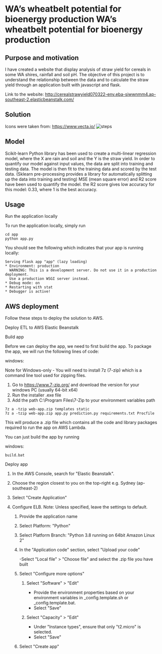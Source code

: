 # WA’s wheatbelt potential for bioenergy production WA’s wheatbelt potential for bioenergy production

## Purpose and motivation

I have created a website that display analysis of straw yield for cereals in some WA shires, rainfall and soil pH. The objective of this project is to understand the relationship between the data and to calculate the straw yield through an application built with javascript and flask.

Link to the website: http://cerealstrawyield070322-env.eba-siwwnmm4.ap-southeast-2.elasticbeanstalk.com/

## Solution
Icons were taken from: https://www.vecta.io/
![steps](https://user-images.githubusercontent.com/88614132/155975839-cde5793f-2a07-48e9-b001-ef9b3dd54d60.png)

## Model
Scikit-learn Python library has been used to create a multi-linear regression model, where the X are rain and soil and the Y is the straw yield.
In order to quantify our model against input values, the data are split into training and testing data. The model is then fit to the training data and scored by the test data. (Sklearn pre-processing provides a library for automatically splitting up the data into training and testing)
MSE (mean square error) and R2 score have been used to quantify the model. the R2 score gives low accuracy for this model: 0.33, where 1 is the best accuracy.

## Usage
Run the application locally

To run the application locally, simply run
 ```
cd app
python app.py
 ```
 You should see the following which indicates that your app is running locally:
 ```
 Serving Flask app "app" (lazy loading)
 * Environment: production
   WARNING: This is a development server. Do not use it in a production deployment.
   Use a production WSGI server instead.
 * Debug mode: on
 * Restarting with stat
 * Debugger is active!
 ```
 
 ## AWS deployment
Follow these steps to deploy the solution to AWS.

Deploy ETL to AWS Elastic Beanstalk

Build app

Before we can deploy the app, we need to first build the app.
To package the app, we will run the following lines of code:

windows:

Note for Windows-only - You will need to install 7z (7-zip) which is a command line tool used for zipping files.

1. Go to https://www.7-zip.org/ and download the version for your windows PC (usually 64-bit x64)
2. Run the installer .exe file
3. Add the path C:\Program Files\7-Zip to your environment variables path

```
7z a -tzip web-app.zip templates static
7z a -tzip web-app.zip app.py prediction.py requirements.txt Procfile
```

This will produce a .zip file which contains all the code and library packages required to run the app on AWS Lambda.

You can just build the app by running 

windows:
```
build.bat
```
Deploy app

1. In the AWS Console, search for "Elastic Beanstalk".
2. Choose the region closest to you on the top-right e.g. Sydney (ap-southeast-2)
3. Select "Create Application"
4. Configure ELB. Note: Unless specified, leave the settings to default.

   1. Provide the application name
   2. Select Platform: "Python"
   3. Select Platform Branch: "Python 3.8 running on 64bit Amazon Linux 2"
   4. In the "Application code" section, select "Upload your code"

       -Select "Local file" > "Choose file" and select the .zip file you have built


   5. Select "Configure more options"

        1. Select "Software" > "Edit"

           - Provide the environment properties based on your environment variables in _config.template.sh or _config.template.bat.
           - Select "Save"


        2. Select "Capacity" > "Edit"

            - Under "Instance types", ensure that only "t2.micro" is selected.
            - Select "Save"




    6. Select "Create app"
